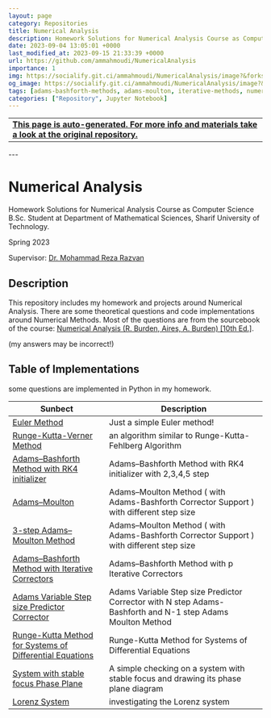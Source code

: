 ```yaml
---
layout: page
category: Repositories
title: Numerical Analysis
description: Homework Solutions for Numerical Analysis Course as Computer Science B.Sc. Student at Department of Mathematical Sciences, Sharif University of Technology
date: 2023-09-04 13:05:01 +0000
last_modified_at: 2023-09-15 21:33:39 +0000
url: https://github.com/ammahmoudi/NumericalAnalysis
importance: 1
img: https://socialify.git.ci/ammahmoudi/NumericalAnalysis/image?&forks=1&issues=1&language=1&name=1&owner=1&stargazers=1&theme=Light
og_image: https://socialify.git.ci/ammahmoudi/NumericalAnalysis/image?&forks=1&issues=1&language=1&name=1&owner=1&stargazers=1&theme=Light
tags: [adams-bashforth-methods, adams-moulton, iterative-methods, numerical-methods, runge-kutta-methods]
categories: ["Repository", Jupyter Notebook]
---
```

<div id="open-in-github" > <table class="table-cv list-group-table"> <tbody> <tr>    <td class="list-group-name"><b>   <a href="https://github.com/ammahmoudi/NumericalAnalysis" rel="external nofollow noopener" target="_blank"><i class="fa-brands fa-github"></i> This page is auto-generated. For more info and materials take a look at the original repository.</a> </b></td></tr> </tbody> </table></div>
---


# Numerical Analysis
Homework Solutions for Numerical Analysis Course as Computer Science B.Sc. Student at Department of Mathematical Sciences, Sharif University of Technology.

Spring 2023

Supervisor: [Dr. Mohammad Reza Razvan](http://math.sharif.ir/faculties/razvan)


## Description
This repository includes my homework and projects around Numerical Analysis.
There are some theoretical questions and code implementations around Numerical Methods. Most of the questions are from the sourcebook of the course: [Numerical Analysis (R. Burden, Aires, A. Burden) [10th Ed.]](https://www.amazon.com/Richard-Burden-Numerical-Analysis-Hardcover/dp/B00SB3UL20).

(my answers may be incorrect!)

## Table of Implementations
some questions are implemented in Python in my homework.

| Sunbect | Description |
| --- | --- |
| [Euler Method](https://github.com/ammahmoudi/NumericalAnalysis/tree/main/Homeworks/5_2_9_Euler_method.ipynb) | Just a simple Euler method! |
| [Runge-Kutta-Verner Method](https://github.com/ammahmoudi/NumericalAnalysis/tree/main/Homeworks/5_5_7_Runge-Kutta-Verner_method.ipynb) | an algorithm similar to Runge-Kutta-Fehlberg Algorithm |
| [Adams–Bashforth Method with RK4 initializer](https://github.com/ammahmoudi/NumericalAnalysis/tree/main/Homeworks/5_6_3_b_Adams–Bashforth_rk4_intializer.ipynb) | Adams–Bashforth Method with RK4 initializer with 2,3,4,5 step |
| [Adams–Moulton](https://github.com/ammahmoudi/NumericalAnalysis/tree/main/Homeworks/5_6_6_Adams–Moulton.ipynb) |Adams–Moulton Method ( with Adams-Bashforth Corrector Support ) with different step size |
| [3-step Adams–Moulton Method](https://github.com/ammahmoudi/NumericalAnalysis/tree/main/Homeworks/5_6_13_3-step_Adams-Moulton_functional_itartion_vs_fix_point.ipynb) |Adams–Moulton Method ( with Adams-Bashforth Corrector Support ) with different step size |
| [Adams–Bashforth Method with Iterative Correctors](https://github.com/ammahmoudi/NumericalAnalysis/tree/main/Homeworks/5_6_15_Adams–Bashforth_with_Iterative_Correctors.ipynb) |Adams–Bashforth Method with  p Iterative Correctors |
| [Adams Variable Step size Predictor Corrector](https://github.com/ammahmoudi/NumericalAnalysis/tree/main/Homeworks/5_7_8_Adams_Variable_Step_Size_Predictor_Corrector.ipynb) |Adams Variable Step size Predictor Corrector with N step Adams-Bashforth and N-1 step Adams Moulton Method|
| [Runge-Kutta Method for Systems of Differential Equations](https://github.com/ammahmoudi/NumericalAnalysis/tree/main/Homeworks/5_9_2_b_Runge-Kutta_for_Systems_of_Differential_Equations.ipynb) |Runge-Kutta Method for Systems of Differential Equations|
| [System with stable focus Phase Plane](https://github.com/ammahmoudi/NumericalAnalysis/tree/main/Homeworks/System_with_Stable_Focus_Phase_Plane.ipynb) |A simple checking on a system with stable focus and drawing its phase plane diagram|
| [Lorenz System](https://github.com/ammahmoudi/NumericalAnalysis/tree/main/Homeworks/Lorenz) | investigating the Lorenz system|

